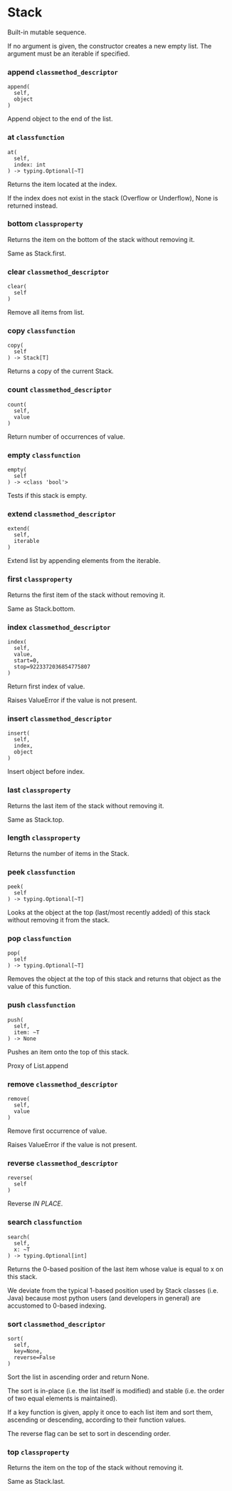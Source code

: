 # Stack

Built-in mutable sequence.

If no argument is given, the constructor creates a new empty list.
The argument must be an iterable if specified.

### append `classmethod_descriptor`

```
append(
  self,
  object
)
```

Append object to the end of the list.

### at `classfunction`

```
at(
  self,
  index: int
) -> typing.Optional[~T]
```

Returns the item located at the index.

If the index does not exist in the stack (Overflow or
Underflow), None is returned instead.

### bottom `classproperty`

Returns the item on the bottom of the stack without removing it.

Same as Stack.first.

### clear `classmethod_descriptor`

```
clear(
  self
)
```

Remove all items from list.

### copy `classfunction`

```
copy(
  self
) -> Stack[T]
```

Returns a copy of the current Stack.

### count `classmethod_descriptor`

```
count(
  self,
  value
)
```

Return number of occurrences of value.

### empty `classfunction`

```
empty(
  self
) -> <class 'bool'>
```

Tests if this stack is empty.

### extend `classmethod_descriptor`

```
extend(
  self,
  iterable
)
```

Extend list by appending elements from the iterable.

### first `classproperty`

Returns the first item of the stack without removing it.

Same as Stack.bottom.

### index `classmethod_descriptor`

```
index(
  self,
  value,
  start=0,
  stop=9223372036854775807
)
```

Return first index of value.

Raises ValueError if the value is not present.

### insert `classmethod_descriptor`

```
insert(
  self,
  index,
  object
)
```

Insert object before index.

### last `classproperty`

Returns the last item of the stack without removing it.

Same as Stack.top.

### length `classproperty`

Returns the number of items in the Stack.

### peek `classfunction`

```
peek(
  self
) -> typing.Optional[~T]
```

Looks at the object at the top (last/most recently added) of this
stack without removing it from the stack.

### pop `classfunction`

```
pop(
  self
) -> typing.Optional[~T]
```

Removes the object at the top of this stack and returns that object
as the value of this function.

### push `classfunction`

```
push(
  self,
  item: ~T
) -> None
```

Pushes an item onto the top of this stack.

Proxy of List.append

### remove `classmethod_descriptor`

```
remove(
  self,
  value
)
```

Remove first occurrence of value.

Raises ValueError if the value is not present.

### reverse `classmethod_descriptor`

```
reverse(
  self
)
```

Reverse *IN PLACE*.

### search `classfunction`

```
search(
  self,
  x: ~T
) -> typing.Optional[int]
```

Returns the 0-based position of the last item whose value is equal
to x on this stack.

We deviate from the typical 1-based position used by Stack
classes (i.e. Java) because most python users (and developers in
general) are accustomed to 0-based indexing.

### sort `classmethod_descriptor`

```
sort(
  self,
  key=None,
  reverse=False
)
```

Sort the list in ascending order and return None.

The sort is in-place (i.e. the list itself is modified) and stable (i.e. the
order of two equal elements is maintained).

If a key function is given, apply it once to each list item and sort them,
ascending or descending, according to their function values.

The reverse flag can be set to sort in descending order.

### top `classproperty`

Returns the item on the top of the stack without removing it.

Same as Stack.last.

